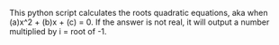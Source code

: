 This python script calculates the roots quadratic equations, aka when (a)x^2 + (b)x + (c) = 0.
If the answer is not real, it will output a number multiplied by i = root of -1.
